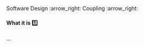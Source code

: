 <link rel="stylesheet" href="{{baseUrl}}/css/textbook.css">

<div class="website-content">

<div id="path">Software Design :arrow_right: Coupling :arrow_right:</div>

<div id="title">

#### What it is :one:

</div>

<div id="body">

...

</div>

</div>
